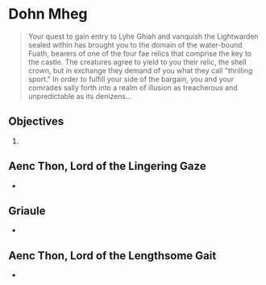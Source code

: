 # Dohn Mheg

> Your quest to gain entry to Lyhe Ghiah and vanquish the Lightwarden sealed within has brought you to the domain of the water-bound Fuath, bearers of one of the four fae relics that comprise the key to the castle. The creatures agree to yield to you their relic, the shell crown, but in exchange they demand of you what they call "thrilling sport." In order to fulfill your side of the bargain, you and your comrades sally forth into a realm of illusion as treacherous and unpredictable as its denizens...

## Objectives

1.

## Aenc Thon, Lord of the Lingering Gaze

- 

## Griaule

- 

## Aenc Thon, Lord of the Lengthsome Gait

- 
